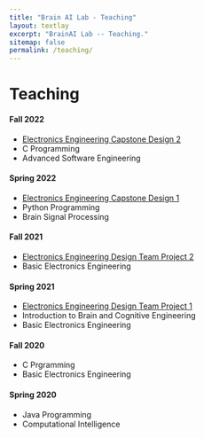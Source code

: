```yaml
---
title: "Brain AI Lab - Teaching"
layout: textlay
excerpt: "BrainAI Lab -- Teaching."
sitemap: false
permalink: /teaching/
---
```



# Teaching
#### Fall 2022
- [Electronics Engineering Capstone Design 2](https://github.com/KNU-BrainAI-Capstone2022)
- C Programming
- Advanced Software Engineering

#### Spring 2022
- [Electronics Engineering Capstone Design 1](https://github.com/KNU-BrainAI-Capstone2022)
- Python Programming
- Brain Signal Processing

#### Fall 2021
- [Electronics Engineering Design Team Project 2](https://github.com/KNU-BrainAI-Capstone2021)
- Basic Electronics Engineering
 
#### Spring 2021
- [Electronics Engineering Design Team Project 1](https://github.com/KNU-BrainAI-Capstone2021)
- Introduction to Brain and Cognitive Engineering
- Basic Electronics Engineering

#### Fall 2020
- C Prgramming
- Basic Electronics Engineering

#### Spring 2020
- Java Programming
- Computational Intelligence
